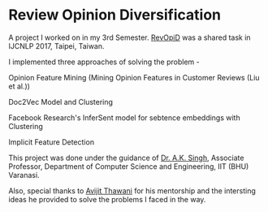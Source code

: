 # Review Opinion Diversification
A project I worked on in my 3rd Semester. [RevOpiD](https://sites.google.com/itbhu.ac.in/revopid-2017/home) was a shared task in IJCNLP 2017, Taipei, Taiwan.

I implemented three approaches of solving the problem -

Opinion Feature Mining (Mining Opinion Features in Customer Reviews (Liu et al.))

Doc2Vec Model and Clustering

Facebook Research's InferSent model for sebtence embeddings with Clustering

Implicit Feature Detection

This project was done under the guidance of [Dr. A.K. Singh](https://www.iitbhu.ac.in/dept/cse/people/aksinghcse), Associate Professor, Department of Computer Science and Engineering, IIT (BHU) Varanasi.

Also, special thanks to [Avijit Thawani](https://avi-jit.github.io/) for his mentorship and the intersting ideas he provided to solve the problems I faced in the way.



